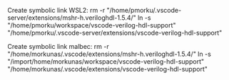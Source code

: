 Create symbolic link WSL2:
rm -r "/home/pmorku/.vscode-server/extensions/mshr-h.veriloghdl-1.5.4/"
ln -s "/home/pmorku/workspace/vscode-verilog-hdl-support" "/home/pmorku/.vscode-server/extensions/vscode-verilog-hdl-support"

Create symbolic link malbec:
rm -r "/home/morkunas/.vscode/extensions/mshr-h.veriloghdl-1.5.4/"
ln -s "/import/home/morkunas/workspace/vscode-verilog-hdl-support" "/home/morkunas/.vscode/extensions/vscode-verilog-hdl-support"